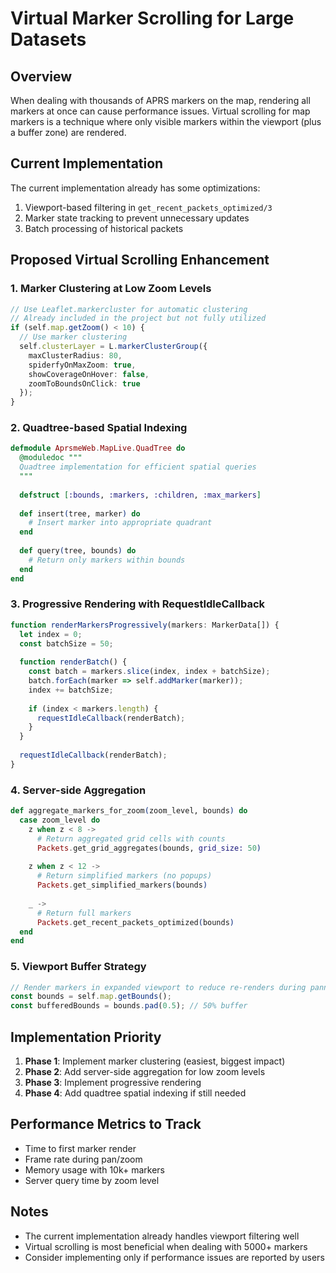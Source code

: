 # Virtual Marker Scrolling for Large Datasets

## Overview

When dealing with thousands of APRS markers on the map, rendering all markers at once can cause performance issues. Virtual scrolling for map markers is a technique where only visible markers within the viewport (plus a buffer zone) are rendered.

## Current Implementation

The current implementation already has some optimizations:
1. Viewport-based filtering in `get_recent_packets_optimized/3`
2. Marker state tracking to prevent unnecessary updates
3. Batch processing of historical packets

## Proposed Virtual Scrolling Enhancement

### 1. Marker Clustering at Low Zoom Levels
```typescript
// Use Leaflet.markercluster for automatic clustering
// Already included in the project but not fully utilized
if (self.map.getZoom() < 10) {
  // Use marker clustering
  self.clusterLayer = L.markerClusterGroup({
    maxClusterRadius: 80,
    spiderfyOnMaxZoom: true,
    showCoverageOnHover: false,
    zoomToBoundsOnClick: true
  });
}
```

### 2. Quadtree-based Spatial Indexing
```elixir
defmodule AprsmeWeb.MapLive.QuadTree do
  @moduledoc """
  Quadtree implementation for efficient spatial queries
  """
  
  defstruct [:bounds, :markers, :children, :max_markers]
  
  def insert(tree, marker) do
    # Insert marker into appropriate quadrant
  end
  
  def query(tree, bounds) do
    # Return only markers within bounds
  end
end
```

### 3. Progressive Rendering with RequestIdleCallback
```typescript
function renderMarkersProgressively(markers: MarkerData[]) {
  let index = 0;
  const batchSize = 50;
  
  function renderBatch() {
    const batch = markers.slice(index, index + batchSize);
    batch.forEach(marker => self.addMarker(marker));
    index += batchSize;
    
    if (index < markers.length) {
      requestIdleCallback(renderBatch);
    }
  }
  
  requestIdleCallback(renderBatch);
}
```

### 4. Server-side Aggregation
```elixir
def aggregate_markers_for_zoom(zoom_level, bounds) do
  case zoom_level do
    z when z < 8 ->
      # Return aggregated grid cells with counts
      Packets.get_grid_aggregates(bounds, grid_size: 50)
    
    z when z < 12 ->
      # Return simplified markers (no popups)
      Packets.get_simplified_markers(bounds)
    
    _ ->
      # Return full markers
      Packets.get_recent_packets_optimized(bounds)
  end
end
```

### 5. Viewport Buffer Strategy
```typescript
// Render markers in expanded viewport to reduce re-renders during panning
const bounds = self.map.getBounds();
const bufferedBounds = bounds.pad(0.5); // 50% buffer
```

## Implementation Priority

1. **Phase 1**: Implement marker clustering (easiest, biggest impact)
2. **Phase 2**: Add server-side aggregation for low zoom levels
3. **Phase 3**: Implement progressive rendering
4. **Phase 4**: Add quadtree spatial indexing if still needed

## Performance Metrics to Track

- Time to first marker render
- Frame rate during pan/zoom
- Memory usage with 10k+ markers
- Server query time by zoom level

## Notes

- The current implementation already handles viewport filtering well
- Virtual scrolling is most beneficial when dealing with 5000+ markers
- Consider implementing only if performance issues are reported by users